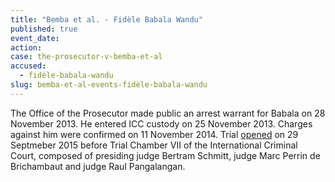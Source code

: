 ```yaml
---
title: "Bemba et al. - Fidèle Babala Wandu"
published: true
event_date:
action:
case: the-prosecutor-v-bemba-et-al
accused:
  - fidèle-babala-wandu
slug: bemba-et-al-events-fidèle-babala-wandu
---
```


The Office of the Prosecutor made public an arrest warrant for Babala on 28 November 2013. He entered ICC custody on 25 November 2013. Charges against him were confirmed on 11 November 2014. Trial [opened](https://www.icc-cpi.int/en_menus/icc/press%20and%20media/press%20releases/Pages/pr1155.aspx) on 29 Septmeber 2015 before Trial Chamber VII of the International Criminal Court, composed of presiding judge Bertram Schmitt, judge Marc Perrin de Brichambaut and judge Raul Pangalangan.

